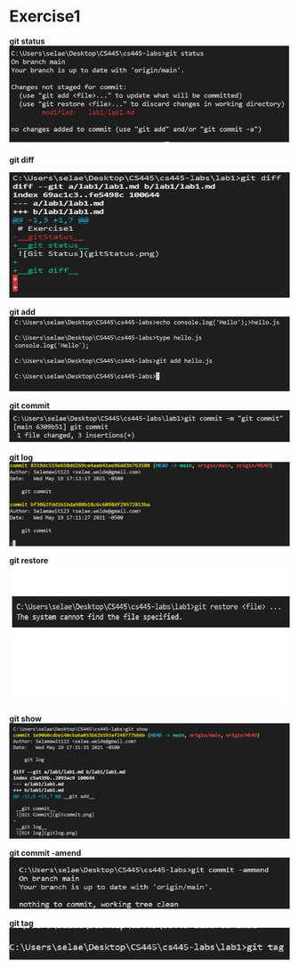# Exercise1
__git status__
![Git Status](gitStatus.png)

__git diff__

![Git Diff](gitdiff.png)

__git add__
![Git Add](gitadd.png)

__git commit__
![Git Commit](gitcommit.png)

__git log__
![Git log](gitlog.png)

__git restore__
![Git Restore](gitrestore.png)






__git show__
![Git Show](gitshow.png)

__git commit -amend__
![Git Commit -amend](gitcommit-amend.png)


__git tag__
![Git Tag](gittag.png)








